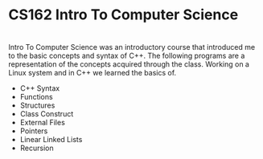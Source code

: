 # CS162 Intro To Computer Science
#
Intro To Computer Science was an introductory course that introduced me to the basic concepts and syntax of C++. The following programs are a representation of the concepts acquired through the class. Working on a Linux system and in C++ we learned the basics of.
* C++ Syntax
* Functions
* Structures
* Class Construct
* External Files
* Pointers
* Linear Linked Lists
* Recursion 
